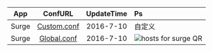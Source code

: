 App|ConfURL|UpdateTime|Ps
---------|:---------:|:---------:|:---------
Surge|[Custom.conf](https://raw.githubusercontent.com/Brywmzl/Conf/master/Custom.conf) |2016-7-10|自定义
Surge|[Global.conf](https://raw.githubusercontent.com/Brywmzl/Conf/master/Global.conf) |2016-7-10|![hosts for surge QR](http://ww2.sinaimg.cn/large/6057861cgw1f2qgmw5a3qg203o03oa9t.gif)

